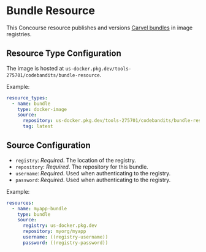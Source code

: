 # Bundle Resource

This Concourse resource publishes and versions [Carvel bundles](https://carvel.dev/imgpkg/docs/latest/resources/#bundle) in image registries.

## Resource Type Configuration

The image is hosted at `us-docker.pkg.dev/tools-275701/codebandits/bundle-resource`.

Example:

```yaml
resource_types:
  - name: bundle
    type: docker-image
    source:
      repository: us-docker.pkg.dev/tools-275701/codebandits/bundle-resource
      tag: latest
```

## Source Configuration

- `registry`: *Required*. The location of the registry.
- `repository`: *Required*. The repository for this bundle.
- `username`: *Required*. Used when authenticating to the registry.
- `password`: *Required*. Used when authenticating to the registry.

Example:

```yaml
resources:
  - name: myapp-bundle
    type: bundle
    source:
      registry: us-docker.pkg.dev
      repository: myorg/myapp
      username: ((registry-username))
      password: ((registry-password))
```
